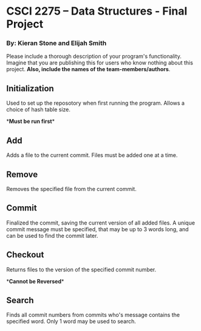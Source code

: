 # CSCI 2275 – Data Structures - Final Project
### By: Kieran Stone and Elijah Smith
Please include a thorough description of your program's functionality. Imagine that you are publishing this for users who know nothing about this project. **Also, include the names of the team-members/authors**. 

## Initialization

  Used to set up the reposotory when first running the program. Allows a choice of hash table size. 
  
  \***Must be run first**\*
  
## Add

  Adds a file to the current commit. Files must be added one at a time.
  
## Remove

 Removes the specified file from the current commit. 
  
## Commit

  Finalized the commit, saving the current version of all added files. A unique commit message must be specified, that may be up to 3 words long, and can be used to find the commit later.
  
## Checkout

  Returns files to the version of the specified commit number. 
  
  \***Cannot be Reversed**\*
  
## Search

   Finds all commit numbers from commits who's message contains the specified word. Only 1 word may be used to search.
  
